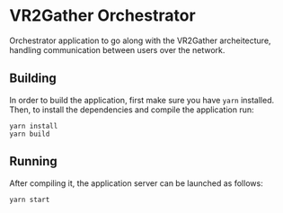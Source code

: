 # VR2Gather Orchestrator

Orchestrator application to go along with the VR2Gather archeitecture, handling
communication between users over the network.

## Building

In order to build the application, first make sure you have `yarn` installed.
Then, to install the dependencies and compile the application run:

    yarn install
    yarn build

## Running

After compiling it, the application server can be launched as follows:

    yarn start

